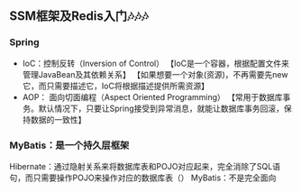 
## SSM框架及Redis入门🎶🎶🎶

### Spring

 

 - IoC：控制反转（Inversion of Control）
 【IoC是一个容器，根据配置文件来管理JavaBean及其依赖关系】
 【如果想要一个对象(资源)，不再需要先new它，而只需要描述它，IoC将根据描述提供所需资源】
 - AOP： 面向切面编程（Aspect Oriented Programming）
 【常用于数据库事务。默认情况下，只要让Spring接受到异常消息，就能让数据库事务回滚，保持数据的一致性】


### MyBatis：是一个持久层框架
Hibernate：通过隐射关系来将数据库表和POJO对应起来，完全消除了SQL语句，而只需要操作POJO来操作对应的数据库表（）
MyBatis：不是完全面向
<!--stackedit_data:
eyJoaXN0b3J5IjpbLTE1NTg1ODQ0MzYsMTU3NjA3ODQ0NSwzMD
I5NDA2NjNdfQ==
-->
